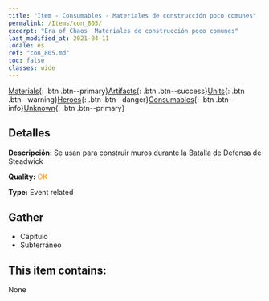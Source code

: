 ```yaml
---
title: "Item - Consumables - Materiales de construcción poco comunes"
permalink: /Items/con_805/
excerpt: "Era of Chaos  Materiales de construcción poco comunes"
last_modified_at: 2021-04-11
locale: es
ref: "con_805.md"
toc: false
classes: wide
---
```

 [Materials](/es/Items/){: .btn .btn--primary}[Artifacts](/es/Items/Artifacts/){: .btn .btn--success}[Units](/es/Items/Units/){: .btn .btn--warning}[Heroes](/es/Items/Heroes/){: .btn .btn--danger}[Consumables](/es/Items/Consumables/){: .btn .btn--info}[Unknown](/es/Items/Unknown/){: .btn .btn--primary}

## Detalles
 **Descripción:** Se usan para construir muros durante la Batalla de Defensa de Steadwick

 **Quality:** <span style="color: #FF8C00">OK</span>

 **Type:** Event related

## Gather

*    Capítulo 
*    Subterráneo 

## This item contains:

  None

